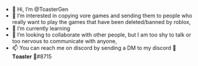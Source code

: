 - 👋 Hi, I’m @ToasterGen
- 👀 I’m interested in copying vore games and sending them to people who really want to play the games that have been deleted/banned by roblox,
- 🌱 I’m currently learning
- 💞️ I’m looking to collaborate with other people, but I am too shy to talk or too nervous to communicate with anyone,
- 📫 You can reach me on discord by sending a DM to my discord 🍞 𝐓𝐨𝐚𝐬𝐭𝐞𝐫 🍞#8715 
